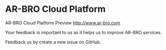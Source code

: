 # AR-BRO Cloud Platform
AR-BRO Cloud Platform Preview
http://www.ar-bro.com

Your feedback is important to us as it helps us to improve AR-BRO services.

Feedback us by create a new issue on GitHub.

